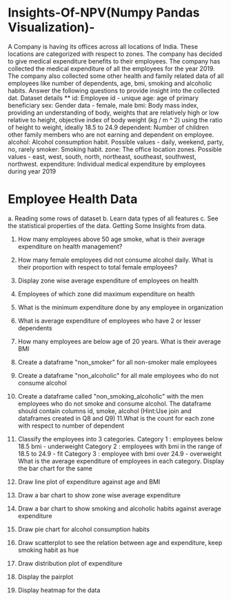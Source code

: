 # Insights-Of-NPV(Numpy Pandas Visualization)-
 
A Company is having its offices across all locations of India. These locations are categorized with respect to zones.  The company has decided to give medical expenditure benefits to their employees.  The company has collected the medical expenditure of all the employees for the year 2019.  The company also collected some other health and family related data of all employees like number of dependents, age, bmi, smoking and alcoholic habits.
 Answer the following questions to provide insight into the collected dat.
Dataset details ** 
id: Employee id - unique
age: age of primary beneficiary
sex: Gender data - female, male
bmi: Body mass index, providing an understanding of body, weights that are relatively high or low relative to height,
objective index of body weight (kg / m ^ 2) using the ratio of height to weight, ideally 18.5 to 24.9
dependent: Number of children other family members who are not earning and dependent on employee.
alcohol: Alcohol consumption habit. Possible values - daily, weekend, party, no, rarely
smoker: Smoking habit.
zone: The office location zones. Possible values - east, west, south, north, northeast, southeast, southwest, northwest.
expenditure: Individual medical expenditure by employees during year 2019

# Employee Health Data  
 a. Reading some rows of dataset
 b. Learn data types of all features
 c. See the statistical properties of the data.
Getting Some Insights from data.
 1. How many employees above 50 age smoke, what is their average expenditure on health management?

 2. How many female employees did not consume alcohol daily. What is their proportion with respect to total female employees?

 3. Display zone wise average expenditure of employees on health
 4. Employees of which zone did maximum expenditure on health
 5. What is the minimum expenditure done by any employee in organization
 6. What is average expenditure of employees who have 2 or lesser dependents
 7. How many employees are below age of 20 years. What is their average BMI
 8. Create a dataframe "non_smoker" for all non-smoker male employees
 9. Create a dataframe "non_alcoholic" for all male employees who do not consume alcohol
 10. Create a dataframe called "non_smoking_alcoholic" with the men employees who do not smoke and consume alcohol. The dataframe should contain columns id, smoke, alcohol
 (Hint:Use join and dataframes created in Q8 and Q9)
 11.What is the count for each zone with respect to number of dependent
 12. Classify the employees into 3 categories.
 Category 1 : employees below 18.5 bmi - underweight
 Category 2 : employees with bmi in the range of 18.5 to 24.9 - fit
 Category 3 : employee with bmi over 24.9 - overweight
 What is the average expenditure of employees in each category.
 Display the bar chart for the same
 13. Draw line plot of expenditure against age and BMI
 14. Draw a bar chart to show zone wise average expenditure
 15. Draw a bar chart to show smoking and alcoholic habits against average expenditure
 16. Draw pie chart for alcohol consumption habits
 17. Draw scatterplot to see the relation between age and expenditure, keep smoking habit as hue
 18. Draw distribution plot of expenditure
 19. Display the pairplot
 20. Display heatmap for the data

